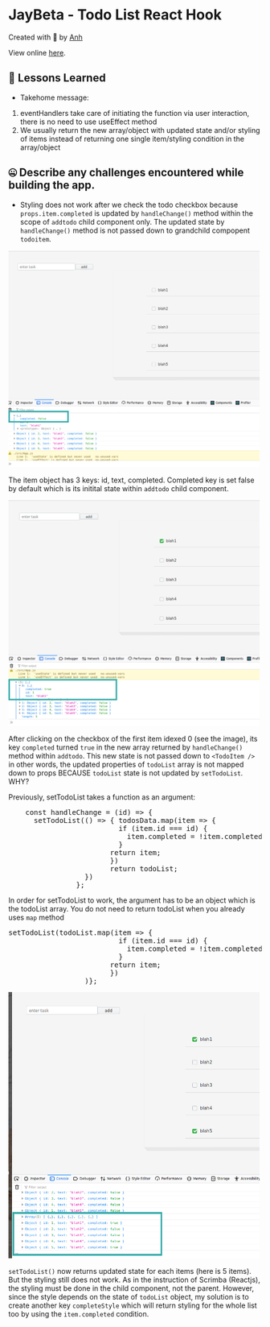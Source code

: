 # JayBeta - Todo List React Hook
Created with :blue_heart: by <a href="https://www.linkedin.com/in/anh-nguyen2/">Anh</a>  


View online <a href="https://albertanguyen.github.io/todolist-reacthook.github.io/" target="_blank">here</a>. 


## 📘 Lessons Learned
* Takehome message: 
<ol>
<li>eventHandlers take care of initiating the function via user interaction, there is no need to use useEffect method</li>
<li>We usually return the new array/object with updated state and/or styling of items instead of returning one single item/styling condition in the array/object</li>
</ol>

## 🤐 Describe any challenges encountered while building the app.
* Styling does not work after we check the todo checkbox because <code>props.item.completed</code> is updated by <code>handleChange()</code> method within the scope of <code>addtodo</code> child component only. The updated state by <code>handleChange()</code> method is not passed down to grandchild compopent <code>todoitem</code>.

<img src="https://github.com/albertanguyen/todolist-reacthook.github.io/blob/master/public/parentState.png" width="500" />

The item object has 3 keys: id, text, completed. Completed key is set false by default which is its initital state within <code>addtodo</code> child component.

<img src="https://github.com/albertanguyen/todolist-reacthook.github.io/blob/master/public/childState.png" width="500" />

After clicking on the checkbox of the first item idexed 0 (see the image), its key <code>completed</code> turned <code>true</code> in the new array returned by <code>handleChange()</code> method within <code>addtodo</code>. This new state is not passed down to <code>&lt;TodoItem /&gt;</code> in other words, the updated properties of <code>todoList</code> array is not mapped  down to props BECAUSE <code>todoList</code> state is not updated by <code>setTodoList</code>. WHY?

Previously, setTodoList takes a function as an argument:

<pre>
    const handleChange = (id) => {
      setTodoList(() => { todosData.map(item => {
                          if (item.id === id) {
                            item.completed = !item.completed
                          }
                        return item;
                        })
                        return todoList;
                  })
                };
</pre>

In order for setTodoList to work, the argument has to be an object which is the todoList array. You do not need to return todoList when you already uses <code>map</code> method

<pre>
setTodoList(todoList.map(item => {
                          if (item.id === id) {
                            item.completed = !item.completed
                          }
                        return item;
                        })
                  )};
</pre>

<img src="https://github.com/albertanguyen/todolist-reacthook.github.io/blob/master/public/stateupdated.png" width="500"/>

<code>setTodoList()</code> now returns updated state for each items (here is 5 items). But the styling still does not work. As in the instruction of Scrimba (Reactjs), the styling must be done in the child component, not the parent. However, since the style depends on the state of <code>todoList</code> object, my solution is to create another key <code>completeStyle</code> which will return styling for the whole list too by using the <code>item.completed</code> condition.

